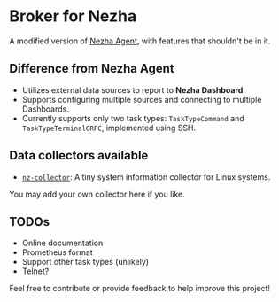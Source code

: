 # Broker for Nezha

A modified version of [Nezha Agent](https://github.com/nezhahq/agent), with features that shouldn't be in it.

## Difference from Nezha Agent
- Utilizes external data sources to report to **Nezha Dashboard**.
- Supports configuring multiple sources and connecting to multiple Dashboards.
- Currently supports only two task types: `TaskTypeCommand` and `TaskTypeTerminalGRPC`, implemented using SSH.

## Data collectors available
- [`nz-collector`](https://git.kuzu.uk/nz-collector.git/): A tiny system information collector for Linux systems.

You may add your own collector here if you like.

## TODOs
- Online documentation
- Prometheus format
- Support other task types (unlikely)
- Telnet?

Feel free to contribute or provide feedback to help improve this project!
